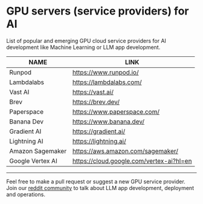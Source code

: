 # GPU servers (service providers) for AI
List of popular and emerging GPU cloud service providers for AI development like Machine Learning or LLM app development. 

| NAME | LINK |
| ------ | ------ |
| Runpod | https://www.runpod.io/ |
| Lambdalabs | https://lambdalabs.com/ |
| Vast AI | https://vast.ai/ |
| Brev | https://brev.dev/ |
| Paperspace | https://www.paperspace.com/ |
| Banana Dev | https://www.banana.dev/ |
| Gradient AI| https://gradient.ai/ |
| Lightning AI | https://lightning.ai/ |
| Amazon Sagemaker | https://aws.amazon.com/sagemaker/ |
| Google Vertex AI | https://cloud.google.com/vertex-ai?hl=en |

---

Feel free to make a pull request or suggest a new GPU service provider. Join our [reddit community](https://www.reddit.com/r/TheLLMStack/) to talk about LLM app development, deployment and operations. 
